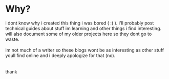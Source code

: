 [](ujjujjuj)
[](https://ujwl.in)
[](2023-02-01)

# Why?

i dont know why i created this thing i was bored ( :( ). i'll probably post technical guides about stuff im learning and other things i find interesting. will also document some of my older projects here so they dont go to waste.
<br />
<br />
im not much of a writer so these blogs wont be as interesting as other stuff youll find online and i deeply apologize for that (no).
<br />
<br />
<br />
thank
